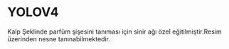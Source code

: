 # YOLOV4
Kalp Şeklinde parfüm şişesini tanıması için sinir ağı özel eğitilmiştir.Resim üzerinden nesne tanınabilmektedir.
